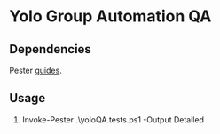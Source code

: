 # Yolo Group Automation QA

## Dependencies

Pester
[guides](https://github.com/pester/Pester).

## **Usage**

1. Invoke-Pester .\yoloQA.tests.ps1 -Output Detailed

